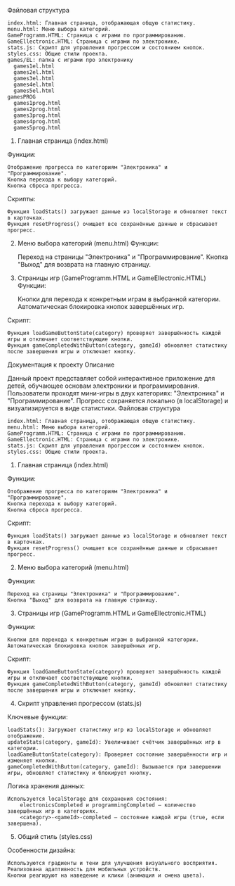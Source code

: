 Файловая структура

    index.html: Главная страница, отображающая общую статистику.
    menu.html: Меню выбора категорий.
    GameProgramm.HTML: Страница с играми по программированию.
    GameEllectronic.HTML: Страница с играми по электронике.
    stats.js: Скрипт для управления прогрессом и состоянием кнопок.
    styles.css: Общие стили проекта.
    games/EL: папка с играми про электронику
      games1el.html
      games2el.html      
      games3el.html
      games4el.html
      games5el.html
    gamesPROG
      games1prog.html
      games2prog.html
      games3prog.html
      games4prog.html
      games5prog.html
      



1. Главная страница (index.html)

Функции:

    Отображение прогресса по категориям "Электроника" и "Программирование".
    Кнопка перехода к выбору категорий.
    Кнопка сброса прогресса.

Скрипты:

    Функция loadStats() загружает данные из localStorage и обновляет текст в карточках.
    Функция resetProgress() очищает все сохранённые данные и сбрасывает прогресс.
    

2. Меню выбора категорий (menu.html)
Функции:

    Переход на страницы "Электроника" и "Программирование".
    Кнопка "Выход" для возврата на главную страницу.

    
3. Страницы игр (GameProgramm.HTML и GameEllectronic.HTML)
Функции:

    Кнопки для перехода к конкретным играм в выбранной категории.
    Автоматическая блокировка кнопок завершённых игр.

Скрипт:

    Функция loadGameButtonState(category) проверяет завершённость каждой игры и отключает соответствующие кнопки.
    Функция gameCompletedWithButton(category, gameId) обновляет статистику после завершения игры и отключает кнопку.

Документация к проекту
Описание

Данный проект представляет собой интерактивное приложение для детей, обучающее основам электроники и программирования. Пользователи проходят мини-игры в двух категориях: "Электроника" и "Программирование". Прогресс сохраняется локально (в localStorage) и визуализируется в виде статистики.
Файловая структура

    index.html: Главная страница, отображающая общую статистику.
    menu.html: Меню выбора категорий.
    GameProgramm.HTML: Страница с играми по программированию.
    GameEllectronic.HTML: Страница с играми по электронике.
    stats.js: Скрипт для управления прогрессом и состоянием кнопок.
    styles.css: Общие стили проекта.

1. Главная страница (index.html)

Функции:

    Отображение прогресса по категориям "Электроника" и "Программирование".
    Кнопка перехода к выбору категорий.
    Кнопка сброса прогресса.

Скрипт:

    Функция loadStats() загружает данные из localStorage и обновляет текст в карточках.
    Функция resetProgress() очищает все сохранённые данные и сбрасывает прогресс.

2. Меню выбора категорий (menu.html)
   
Функции:

    Переход на страницы "Электроника" и "Программирование".
    Кнопка "Выход" для возврата на главную страницу.

    

3. Страницы игр (GameProgramm.HTML и GameEllectronic.HTML)
   
Функции:

    Кнопки для перехода к конкретным играм в выбранной категории.
    Автоматическая блокировка кнопок завершённых игр.

Скрипт:

    Функция loadGameButtonState(category) проверяет завершённость каждой игры и отключает соответствующие кнопки.
    Функция gameCompletedWithButton(category, gameId) обновляет статистику после завершения игры и отключает кнопку.



4. Скрипт управления прогрессом (stats.js)

Ключевые функции:

    loadStats(): Загружает статистику игр из localStorage и обновляет отображение.
    updateStats(category, gameId): Увеличивает счётчик завершённых игр в категории.
    loadGameButtonState(category): Проверяет состояние завершённости игр и изменяет кнопки.
    gameCompletedWithButton(category, gameId): Вызывается при завершении игры, обновляет статистику и блокирует кнопку.

Логика хранения данных:

    Используется localStorage для сохранения состояния:
        electronicsCompleted и programmingCompleted — количество завершённых игр в категориях.
        <category>-<gameId>-completed — состояние каждой игры (true, если завершена).

        

  5. Общий стиль (styles.css)

Особенности дизайна:

    Используются градиенты и тени для улучшения визуального восприятия.
    Реализована адаптивность для мобильных устройств.
    Кнопки реагируют на наведение и клики (анимация и смена цвета).

    
